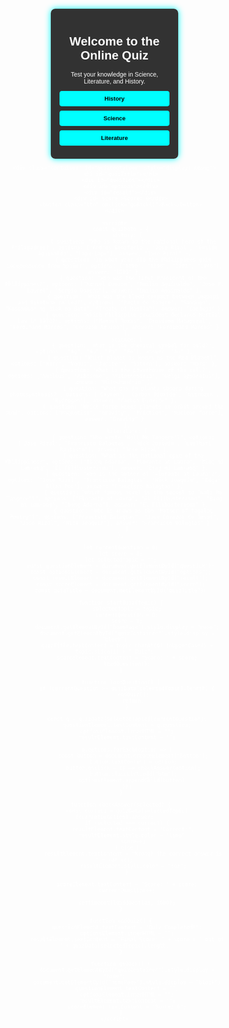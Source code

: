 <!DOCTYPE html>
<html lang="en">
<head>
    <meta charset="UTF-8">
    <meta name="viewport" content="width=device-width, initial-scale=1.0">
    <title>Online Quiz</title>
    <style>
        body {
            font-family: Arial, sans-serif;
            text-align: center;
            background: url('https://wallpaperaccess.com/full/1102408.jpg') no-repeat center center/cover;
            color: white;
            padding: 20px;
        }
        .container {
            background: rgba(0, 0, 0, 0.8);
            width: 50%;
            margin: auto;
            padding: 20px;
            border-radius: 10px;
            box-shadow: 0px 0px 15px cyan;
        }
        .btn {
            display: block;
            width: 100%;
            margin: 10px 0;
            padding: 10px;
            background-color: cyan;
            color: black;
            font-weight: bold;
            border: none;
            border-radius: 5px;
            cursor: pointer;
            transition: 0.3s;
        }
        .btn:hover {
            background-color: white;
            color: black;
        }
    </style>
</head>
<body>
    <div class="container" id="homePage">
        <h1>Welcome to the Online Quiz</h1>
        <p>Test your knowledge in Science, Literature, and History.</p>
        <button class="btn" onclick="startQuiz('history')">History</button>
        <button class="btn" onclick="startQuiz('science')">Science</button>
        <button class="btn" onclick="startQuiz('literature')">Literature</button>
    </div>

    <div class="container" id="quizContainer" style="display: none;">
        <h1 id="quizTitle"></h1>
        <div id="question"></div>
        <div id="options"></div>
        <div id="result"></div>
        <div id="score">Score: 0</div>
        <button class="btn" onclick="goBack()">Back</button>
    </div>

    <script>
        const quizData = {
            history: [
                { question: "Who is known as the national hero of the Philippines?", options: ["Andres Bonifacio", "Jose Rizal", "Emilio Aguinaldo", "Lapu-Lapu"], answer: "Jose Rizal" },
                { question: "In what year did the Philippines gain independence from Spain?", options: ["1896", "1898", "1901", "1946"], answer: "1898" },
                { question: "Who was the first President of the Philippines?", options: ["Manuel Quezon", "Emilio Aguinaldo", "Jose P. Laurel", "Sergio Osmeña"], answer: "Emilio Aguinaldo" },
                { question: "What was the blood compact between Legazpi and Sikatuna called?", options: ["Pacto de Sangre", "Sandugo", "Kasunduan ng Biak-na-Bato", "Treaty of Manila"], answer: "Sandugo" },
                { question: "Which Philippine president declared Martial Law in 1972?", options: ["Manuel Roxas", "Diosdado Macapagal", "Ferdinand Marcos", "Corazon Aquino"], answer: "Ferdinand Marcos" }
            ],
            science: [
                { question: "What is the chemical symbol for gold?", options: ["Ag", "Au", "Pb", "Fe"], answer: "Au" },
                { question: "Which planet is known as the Red Planet?", options: ["Mars", "Venus", "Jupiter", "Saturn"], answer: "Mars" },
                { question: "What is the powerhouse of the cell?", options: ["Nucleus", "Ribosome", "Mitochondria", "Golgi apparatus"], answer: "Mitochondria" },
                { question: "What gas do plants absorb during photosynthesis?", options: ["Oxygen", "Carbon Dioxide", "Nitrogen", "Hydrogen"], answer: "Carbon Dioxide" },
                { question: "Which force keeps planets in orbit around the sun?", options: ["Magnetism", "Gravity", "Friction", "Nuclear force"], answer: "Gravity" }
            ],
            literature: [
                { question: "Who wrote 'Noli Me Tangere'?", options: ["Jose Rizal", "Francisco Balagtas", "Nick Joaquin", "Lualhati Bautista"], answer: "Jose Rizal" },
                { question: "What is the national epic of the Philippines?", options: ["Ibong Adarna", "Florante at Laura", "Biag ni Lam-ang", "El Filibusterismo"], answer: "Biag ni Lam-ang" },
                { question: "Who is the author of 'Florante at Laura'?", options: ["Jose Rizal", "Francisco Balagtas", "Nick Joaquin", "Edgar Allan Poe"], answer: "Francisco Balagtas" },
                { question: "Which famous novel is the sequel to 'Noli Me Tangere'?", options: ["Florante at Laura", "El Filibusterismo", "Biag ni Lam-ang", "Ibong Adarna"], answer: "El Filibusterismo" },
                { question: "Who is known as the 'Father of Tagalog Poetry'?", options: ["Francisco Balagtas", "Jose Corazon de Jesus", "Jose Rizal", "Nick Joaquin"], answer: "Francisco Balagtas" }
            ]
        };

        let currentQuestion = 0;
        let score = 0;
        let selectedTopic = "";
        const questionElement = document.getElementById("question");
        const optionsElement = document.getElementById("options");
        const resultElement = document.getElementById("result");
        const scoreElement = document.getElementById("score");
        const quizTitle = document.getElementById("quizTitle");

        function startQuiz(topic) {
            selectedTopic = topic;
            currentQuestion = 0;
            score = 0;
            document.getElementById("homePage").style.display = "none";
            document.getElementById("quizContainer").style.display = "block";
            quizTitle.textContent = topic.charAt(0).toUpperCase() + topic.slice(1) + " Quiz";
            scoreElement.textContent = "Score: " + score;
            loadQuestion();
        }

        function loadQuestion() {
            if (currentQuestion >= quizData[selectedTopic].length) {
                endQuiz();
                return;
            }

            const q = quizData[selectedTopic][currentQuestion];
            questionElement.textContent = q.question;
            optionsElement.innerHTML = "";
            resultElement.textContent = "";

            q.options.forEach(option => {
                const button = document.createElement("button");
                button.textContent = option;
                button.onclick = () => checkAnswer(option);
                button.classList.add("btn");
                optionsElement.appendChild(button);
            });
        }

        function checkAnswer(selected) {
            const correct = quizData[selectedTopic][currentQuestion].answer;
            if (selected === correct) {
                resultElement.textContent = "Correct!";
                resultElement.style.color = "lime";
                score++;
            } else {
                resultElement.textContent = "Wrong! The correct answer is " + correct;
                resultElement.style.color = "red";
            }

            scoreElement.textContent = "Score: " + score;
            currentQuestion++;

            setTimeout(loadQuestion, 1000);
        }

        function endQuiz() {
            questionElement.textContent = "Quiz Completed!";
            optionsElement.innerHTML = "";
            resultElement.textContent = "Final Score: " + score + " out of " + quizData[selectedTopic].length;
        }

        function goBack() {
            document.getElementById("quizContainer").style.display = "none";
            document.getElementById("homePage").style.display = "block";
            questionElement.textContent = "";
            optionsElement.innerHTML = "";
            resultElement.textContent = "";
            scoreElement.textContent = "Score: 0";
        }
    </script>
</body>
</html>
